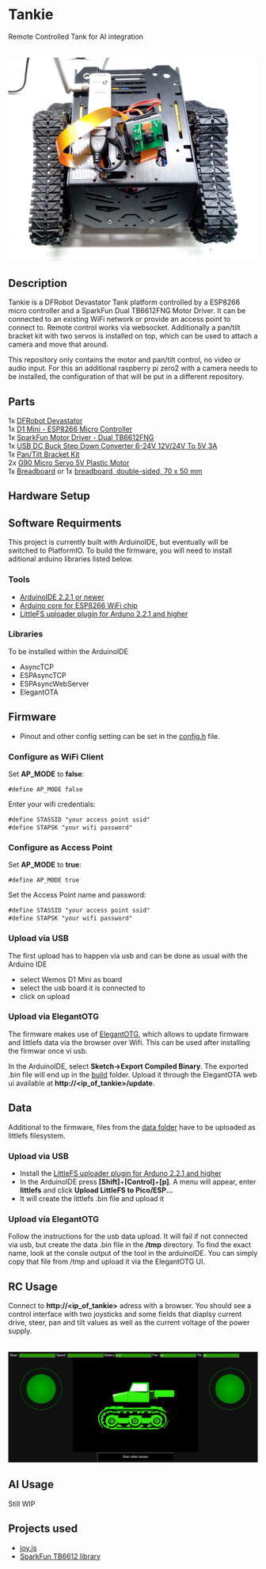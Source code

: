 # Tankie
Remote Controlled Tank for AI integration
<br>
<br>
<br>
![](media/tankie.png)

## Description
Tankie is a DFRobot Devastator Tank platform controlled by a ESP8266 micro controller and a SparkFun Dual TB6612FNG Motor Driver. It can be connected to an existing WiFi network or provide an access point to connect to. Remote control works via websocket. Additionally a pan/tilt bracket kit with two servos is installed on top, which can be used to attach a camera and move that around. 

This repository only contains the motor and pan/tilt control, no video or audio input. For this an additional raspberry pi zero2 with a camera needs to be installed, the configuration of that will be put in a different repository.

## Parts
1x [DFRobot Devastator](https://www.berrybase.de/dfrobot-devastator-tank-mobile-roboterplattform)<br>
1x [D1 Mini - ESP8266 Micro Controller](https://www.berrybase.de/en/detail/019234a3e5a1705e9e602f2dd7ea7f72)<br>
1x [SparkFun Motor Driver - Dual TB6612FNG](https://www.sparkfun.com/sparkfun-motor-driver-dual-tb6612fng-1a.html)<br>
1x [USB DC Buck Step Down Converter 6-24V 12V/24V To 5V 3A](https://www.diymore.cc/products/usb-dc-buck-step-down-converter-6-24v-12v-24v-to-5v-3a-car-charger-module)<br>
1x [Pan/Tilt Bracket Kit](https://www.robotshop.com/products/pan-tilt-bracket-kit-single-attachment)<br>
2x [G90 Micro Servo 5V Plastic Motor](https://eckstein-shop.de/WaveShare-SG90-Micro-Servo-5V-Plastic-Motor-180Grad-EN)<br>
1x [Breadboard](https://www.berrybase.de/en/detail/019234a3c572735085405d3bf4e22c71) or 1x [breadboard, double-sided, 70 x 50 mm](https://www.reichelt.com/de/en/shop/product/breadboard_double-sided_70_x_50_mm-319111?&LANGUAGE=en)<br>

## Hardware Setup

## Software Requirments
This project is currently built with ArduinoIDE, but eventually will be switched to PlatformIO. To build the firmware, you will need to install aditional arduino libraries listed below.

### Tools
- [ArduinoIDE 2.2.1 or newer](https://www.arduino.cc/en/software/)
- [Arduino core for ESP8266 WiFi chip](https://github.com/esp8266/Arduino)
- [LittleFS uploader plugin for Arduno 2.2.1 and higher](https://github.com/earlephilhower/arduino-littlefs-upload)

### Libraries
To be installed within the ArduinoIDE
- AsyncTCP
- ESPAsyncTCP
- ESPAsyncWebServer
- ElegantOTA

## Firmware
- Pinout and other config setting can be set in the [config.h](tankie/config.h) file.

### Configure as WiFi Client
Set **AP_MODE** to **false**:
```
#define AP_MODE false
```

Enter your wifi credentials:
```
#define STASSID "your access point ssid"
#define STAPSK "your wifi password"
```

### Configure as Access Point 
Set **AP_MODE** to **true**:
```
#define AP_MODE true
```

Set the Access Point name and password:
```
#define STASSID "your access point ssid"
#define STAPSK "your wifi password"
```

### Upload via USB
The first upload has to happen via usb and can be done as usual with the Arduino IDE
- select Wemos D1 Mini as board
- select the usb board it is connected to
- click on upload

### Upload via ElegantOTG
The firmware makes use of [ElegantOTG](https://github.com/ayushsharma82/ElegantOTA), which allows to update firmware and littlefs data via the browser over Wifi. This can be used after installing the firmwar once vi usb.

In the ArduinoIDE, select __Sketch->Export Compiled Binary__. The exported .bin file will end up in the [build](tankie/build) folder. Upload it through the ElegantOTA web ui available at __http://<ip_of_tankie>/update__.

## Data
Additional to the firmware, files from the [data folder](tankie/data/) have to be uploaded as littlefs filesystem.

### Upload via USB
- Install the [LittleFS uploader plugin for Arduno 2.2.1 and higher](https://github.com/earlephilhower/arduino-littlefs-upload)
- In the ArduinoIDE press __[Shift]__+__[Control]__+__[p]__. A menu will appear, enter __littlefs__ and click __Upload LittleFS to Pico/ESP...__
- It will create the littlefs .bin file and upload it

### Upload via ElegantOTG 
Follow the instructions for the usb data upload. It will fail if not connected via usb, but create the data .bin file in the **/tmp** directory. To find the exact name, look at the consle output of the tool in the arduinoIDE. You can simply copy that file from /tmp and upload it via the ElegantOTG UI. 

## RC Usage
Connect to __http://<ip_of_tankie>__ adress with a browser. You should see a control interface with two joysticks and some fields that diaplsy current drive, steer, pan and tilt values as well as the current voltage of the power supply.
<br>
<br>
<br>
![](media/tankie_web_ui.png)

## AI Usage
Still WIP

## Projects used
- [joy.js](https://github.com/bobboteck/JoyStick)
- [SparkFun TB6612 library](https://github.com/sparkfun/SparkFun_TB6612FNG_Arduino_Library)
